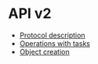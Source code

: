 # API v2

*   [Protocol description](spec.md)
*   [Operations with tasks](tasks.md)
*   [Object creation](obj-create.md)